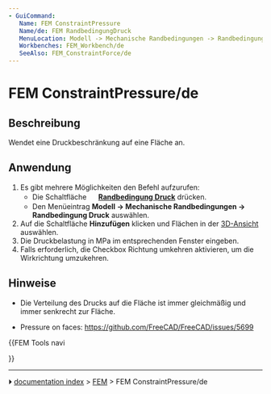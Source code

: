 ```yaml
---
- GuiCommand:
   Name: FEM ConstraintPressure
   Name/de: FEM RandbedingungDruck
   MenuLocation: Modell -> Mechanische Randbedingungen -> Randbedingung Druck
   Workbenches: FEM_Workbench/de
   SeeAlso: FEM_ConstraintForce/de
---
```


# FEM ConstraintPressure/de

## Beschreibung

Wendet eine Druckbeschränkung auf eine Fläche an.

## Anwendung

1.  Es gibt mehrere Möglichkeiten den Befehl aufzurufen:
    -   Die Schaltfläche **<img src="images/FEM_ConstraintPressure.svg" width=16px> [Randbedingung Druck](FEM_ConstraintPressure/de.md)** drücken.
    -   Den Menüeintrag **Modell → Mechanische Randbedingungen → <img src="images/FEM_ConstraintPressure.svg" width=16px> Randbedingung Druck** auswählen.
2.  Auf die Schaltfläche **Hinzufügen** klicken und Flächen in der [3D-Ansicht](3D_view/de.md) auswählen.
3.  Die Druckbelastung in MPa im entsprechenden Fenster eingeben.
4.  Falls erforderlich, die Checkbox Richtung umkehren aktivieren, um die Wirkrichtung umzukehren.

## Hinweise

-   Die Verteilung des Drucks auf die Fläche ist immer gleichmäßig und immer senkrecht zur Fläche.

-   Pressure on faces: <https://github.com/FreeCAD/FreeCAD/issues/5699>





{{FEM Tools navi

}}



---
⏵ [documentation index](../README.md) > [FEM](Category_FEM.md) > FEM ConstraintPressure/de
